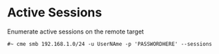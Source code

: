 # Active Sessions

Enumerate active sessions on the remote target

```
#~ cme smb 192.168.1.0/24 -u UserNAme -p 'PASSWORDHERE' --sessions
```
